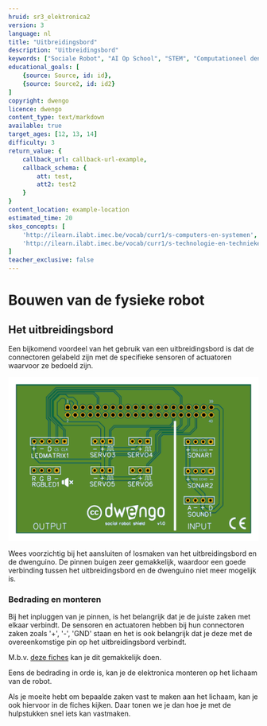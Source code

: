 ```yaml
---
hruid: sr3_elektronica2
version: 3
language: nl
title: "Uitbreidingsbord"
description: "Uitbreidingsbord"
keywords: ["Sociale Robot", "AI Op School", "STEM", "Computationeel denken", "Grafisch programmeren"]
educational_goals: [
    {source: Source, id: id}, 
    {source: Source2, id: id2}
]
copyright: dwengo
licence: dwengo
content_type: text/markdown
available: true
target_ages: [12, 13, 14]
difficulty: 3
return_value: {
    callback_url: callback-url-example,
    callback_schema: {
        att: test,
        att2: test2
    }
}
content_location: example-location
estimated_time: 20
skos_concepts: [
    'http://ilearn.ilabt.imec.be/vocab/curr1/s-computers-en-systemen', 
    'http://ilearn.ilabt.imec.be/vocab/curr1/s-technologie-en-technieken'
]
teacher_exclusive: false
---
```


# Bouwen van de fysieke robot
## Het uitbreidingsbord

Een bijkomend voordeel van het gebruik van een uitbreidingsbord is dat de connectoren gelabeld zijn met de specifieke sensoren of actuatoren waarvoor ze bedoeld zijn.

![](embed/pcb-inkscape.png "Figuur uitbreidingsbord")

<div class="alert alert-box alert-danger">
Wees voorzichtig bij het aansluiten of losmaken van het uitbreidingsbord en de dwenguino. De pinnen buigen zeer gemakkelijk, waardoor een goede verbinding tussen het uitbreidingsbord en de dwenguino niet meer mogelijk is.
</div>

### Bedrading en monteren
Bij het inpluggen van je pinnen, is het belangrijk dat je de juiste zaken met elkaar verbindt. De sensoren en actuatoren hebben bij hun connectoren zaken zoals '+', '-', 'GND' staan en het is ook belangrijk dat je deze met de overeenkomstige pin op het uitbreidingsbord verbindt.

M.b.v. [deze fiches](embed/leerlingenfiches.pdf "fiches") kan je dit gemakkelijk doen.  

Eens de bedrading in orde is, kan je de elektronica monteren op het lichaam van de robot.  

Als je moeite hebt om bepaalde zaken vast te maken aan het lichaam, kan je ook hiervoor in de fiches kijken. Daar tonen we je dan hoe je met de hulpstukken snel iets kan vastmaken.